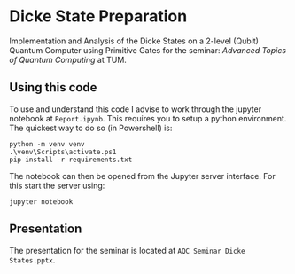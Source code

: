 # Dicke State Preparation
Implementation and Analysis of the Dicke States on a 2-level (Qubit) Quantum Computer using Primitive Gates for the seminar: _Advanced Topics of Quantum Computing_ at TUM.

## Using this code
To use and understand this code I advise to work through the jupyter notebook at `Report.ipynb`. This requires you to setup a python environment. The quickest way to do so (in Powershell) is:
```shell
python -m venv venv
.\venv\Scripts\activate.ps1
pip install -r requirements.txt
```

The notebook can then be opened from the Jupyter server interface. For this start the server using:
```shell
jupyter notebook
```

## Presentation
The presentation for the seminar is located at `AQC Seminar Dicke States.pptx`.
